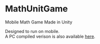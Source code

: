 # MathUnitGame
Mobile Math Game Made in Unity

Designed to run on mobile.<br>
A PC compiled verison is also available <a href="https://github.com/thaoj0/MathUnitGame/raw/master/MathUnitGame.zip">here</a>.
